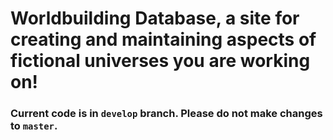 # Worldbuilding Database, a site for creating and maintaining aspects of fictional universes you are working on!
### Current code is in `develop` branch. Please do not make changes to `master`.
